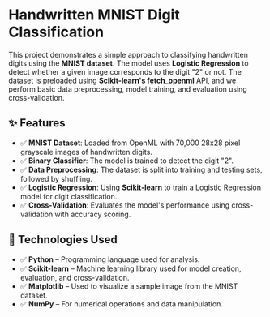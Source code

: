# Handwritten MNIST Digit Classification

This project demonstrates a simple approach to classifying handwritten digits using the **MNIST dataset**. The model uses **Logistic Regression** to detect whether a given image corresponds to the digit "2" or not. The dataset is preloaded using **Scikit-learn's fetch_openml** API, and we perform basic data preprocessing, model training, and evaluation using cross-validation.


## ✨ Features

- ✅ **MNIST Dataset**: Loaded from OpenML with 70,000 28x28 pixel grayscale images of handwritten digits.
- ✅ **Binary Classifier**: The model is trained to detect the digit "2".
- ✅ **Data Preprocessing**: The dataset is split into training and testing sets, followed by shuffling.
- ✅ **Logistic Regression**: Using **Scikit-learn** to train a Logistic Regression model for digit classification.
- ✅ **Cross-Validation**: Evaluates the model's performance using cross-validation with accuracy scoring.


## 🧰 Technologies Used

- ✅ **Python** – Programming language used for analysis.
- ✅ **Scikit-learn** – Machine learning library used for model creation, evaluation, and cross-validation.
- ✅ **Matplotlib** – Used to visualize a sample image from the MNIST dataset.
- ✅ **NumPy** – For numerical operations and data manipulation.

